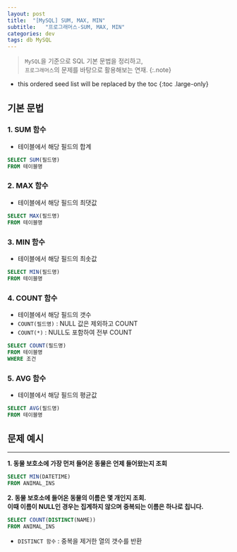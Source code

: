 ```yaml
---
layout: post
title:  "[MySQL] SUM, MAX, MIN"
subtitle:   "프로그래머스-SUM, MAX, MIN"
categories: dev
tags: db MySQL
---
```


> `MySQL`을 기준으로 SQL 기본 문법을 정리하고, <br/>
`프로그래머스`의 문제를 바탕으로 활용해보는 연재.
{:.note}

<!--more-->

* this ordered seed list will be replaced by the toc
{:toc .large-only}

## 기본 문법 

### 1. SUM 함수
- 테이블에서 해당 필드의 합계
```sql
SELECT SUM(필드명) 
FROM 테이블명
```

### 2. MAX 함수
- 테이블에서 해당 필드의 최댓값
```sql
SELECT MAX(필드명) 
FROM 테이블명
```

### 3. MIN 함수
- 테이블에서 해당 필드의 최솟값
```sql
SELECT MIN(필드명) 
FROM 테이블명
```

### 4. COUNT 함수
- 테이블에서 해당 필드의 갯수
- `COUNT(필드명)` : NULL 값은 제외하고 COUNT
- `COUNT(*)` : NULL도 포함하여 전부 COUNT

```sql
SELECT COUNT(필드명) 
FROM 테이블명
WHERE 조건
```

### 5. AVG 함수
- 테이블에서 해당 필드의 평균값
```sql
SELECT AVG(필드명) 
FROM 테이블명
```

## 문제 예시
---

**1. 동물 보호소에 가장 먼저 들어온 동물은 언제 들어왔는지 조회**

```sql
SELECT MIN(DATETIME)
FROM ANIMAL_INS
```

**2. 동물 보호소에 들어온 동물의 이름은 몇 개인지 조회. <br/>이때 이름이 NULL인 경우는 집계하지 않으며 중복되는 이름은 하나로 칩니다.**

```sql
SELECT COUNT(DISTINCT(NAME))
FROM ANIMAL_INS
```

- `DISTINCT 함수` : 중복을 제거한 열의 갯수를 반환